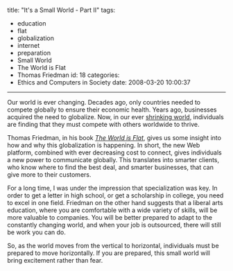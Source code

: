 title: "It's a Small World - Part II"
tags:
  - education
  - flat
  - globalization
  - internet
  - preparation
  - Small World
  - The World is Flat
  - Thomas Friedman
id: 18
categories:
  - Ethics and Computers in Society
date: 2008-03-20 10:00:37
---

Our world is ever changing. Decades ago, only countries needed to compete globally to ensure their economic health. Years ago, businesses acquired the need to globalize. Now, in our ever [shrinking world](http://thetalecrafter.wordpress.com/2008/01/16/its-a-small-world/ "It"), individuals are finding that they must compete with others worldwide to thrive.

Thomas Friedman, in his book [_The World is Flat_](http://www.amazon.com/World-Flat-3-0-History-Twenty-first/dp/0312425074/ "Amazon.com"), gives us some insight into how and why this globalization is happening. In short, the new Web platform, combined with ever decreasing cost to connect, gives individuals a new power to communicate globally. This translates into smarter clients, who know where to find the best deal, and smarter businesses, that can give more to their customers.

For a long time, I was under the impression that specialization was key. In order to get a letter in high school, or get a scholarship in college, you need to excel in one field. Friedman on the other hand suggests that a liberal arts education, where you are comfortable with a wide variety of skills, will be more valuable to companies. You will be better prepared to adapt to the constantly changing world, and when your job is outsourced, there will still be work you can do.

So, as the world moves from the vertical to horizontal, individuals must be prepared to move horizontally. If you are prepared, this small world will bring excitement rather than fear.